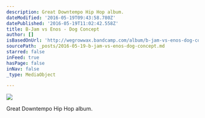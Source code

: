 ```yaml
---
description: Great Downtempo Hip Hop album.
dateModified: '2016-05-19T09:43:58.780Z'
datePublished: '2016-05-19T11:02:42.558Z'
title: B​-​Jam vs Enos - Dog Concept
author: []
isBasedOnUrl: 'http://wegrowwax.bandcamp.com/album/b-jam-vs-enos-dog-concept'
sourcePath: _posts/2016-05-19-b-jam-vs-enos-dog-concept.md
starred: false
inFeed: true
hasPage: false
inNav: false
_type: MediaObject

---
```

![](https://the-grid-user-content.s3-us-west-2.amazonaws.com/65291482-32e5-4172-b44c-f06b46fbbfb1.jpg)

Great Downtempo Hip Hop album.